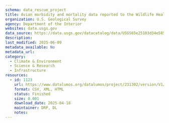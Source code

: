 ```yaml
---
schema: data_rescue_project 
title: Avian morbidity and mortality data reported to the Wildlife Health Information Sharing Partnership - event reporting system (WHISPers) in the continental United States for events beginning on or between January 1, 2023 and December 31, 2023
organization: U.S. Geological Survey
agency: Department of the Interior
websites: data.usgs.gov
data_source: https://data.usgs.gov/datacatalog/data/USGS65e25103d34e5855ff4cfb45
description: 
last_modified: 2025-06-09
metadata_available: No
metadata_url: 
category:
  - Climate & Environment 
  - Science & Research 
  - Infrastructure 
resources:
  - id: 1123
    url: https://www.datalumos.org/datalumos/project/231302/version/V1/view
    format: CSV, XML, HTML
    status: Finished
    size: 0.001
    download_date: 2025-04-18
    maintainer: DRP, DL
    notes: 
---
```

